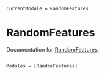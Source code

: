 ```@meta
CurrentModule = RandomFeatures
```

# RandomFeatures

Documentation for [RandomFeatures](https://github.com/MurrellGroup/RandomFeatures.jl).

```@index
```

```@autodocs
Modules = [RandomFeatures]
```
